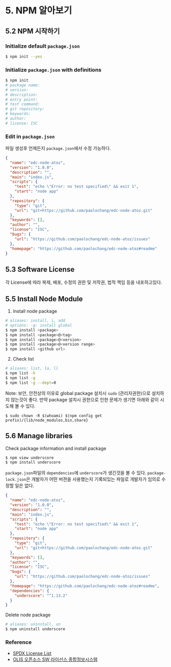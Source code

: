 # 5. NPM 알아보기

## 5.2 NPM 시작하기

### Initialize default `package.json`

```bash
$ npm init --yes
```

### Initialize `package.json` with definitions

```bash
$ npm init
# package name:
# version:
# description:
# entry point:
# test command:
# git repository:
# keywords:
# author:
# license: ISC
```

### Edit in `package.json`

파일 생성후 언제든지 `package.json`에서 수정 가능하다.

```json
{
  "name": "edc-node-atoz",
  "version": "1.0.0",
  "description": "",
  "main": "index.js",
  "scripts": {
    "test": "echo \"Error: no test specified\" && exit 1",
    "start": "node app"
  },
  "repository": {
    "type": "git",
    "url": "git+https://github.com/paolochang/edc-node-atoz.git"
  },
  "keywords": [],
  "author": "",
  "license": "ISC",
  "bugs": {
    "url": "https://github.com/paolochang/edc-node-atoz/issues"
  },
  "homepage": "https://github.com/paolochang/edc-node-atoz#readme"
}
```

## 5.3 Software License

각 License에 따라 복제, 배포, 수정의 권한 및 저작권, 법적 책임 등을 내포하고있다.

## 5.5 Install Node Module

1. Install node package

```bash
# aliases: install, i, add
# options: -g: install global
$ npm install <package>
$ npm install <package>@<tag>
$ npm install <package>@<version>
$ npm install <package>@<version range>
$ npm install <github url>
```

2. Check list

```bash
# aliases: list, la, ll
$ npm list -h
$ npm list -g
$ npm list -g --dept=0
```

Note: 보안, 안전상의 이유로 global package 설치시 `sudo` (관리자권한)으로 설치하지 않는것이 좋다.
만약 package 설치시 권한으로 인한 문제가 생기면 아래와 같이 시도해 볼 수 있다.

```
$ sudo chown -R $(whoami) $(npm config get prefix)/{lib/node_modules,bin,share}
```

## 5.6 Manage libraries

Check package information and install package

```bash
$ npm view underscore
$ npm install underscore
```

`package.json`파일의 `dependencies`에 `underscore`가 생긴것을 볼 수 있다. `package-lock.json`은 개발자가 어떤 버젼을 사용했는지 기록되있는 파일로 개발자가 임의로 수정할 일은 없다.

```json
{
  "name": "edc-node-atoz",
  "version": "1.0.0",
  "description": "",
  "main": "index.js",
  "scripts": {
    "test": "echo \"Error: no test specified\" && exit 1",
    "start": "node app"
  },
  "repository": {
    "type": "git",
    "url": "git+https://github.com/paolochang/edc-node-atoz.git"
  },
  "keywords": [],
  "author": "",
  "license": "ISC",
  "bugs": {
    "url": "https://github.com/paolochang/edc-node-atoz/issues"
  },
  "homepage": "https://github.com/paolochang/edc-node-atoz#readme",
  "dependencies": {
    "underscore": "^1.13.2"
  }
}
```

Delete node package

```bash
# aliases: uninstall, un
$ npm uninstall underscore
```

### Reference

- [SPDX License List](https://spdx.org/licenses/)
- [OLIS 오픈소스 SW 라이선스 종합정보시스템](https://www.olis.or.kr/license/Detailselect.do?lType=spdx&lId=1074)
